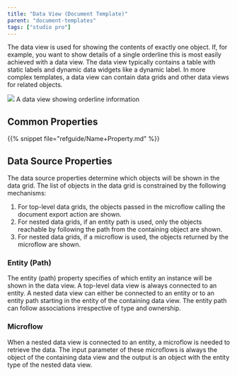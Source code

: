 ```yaml
---
title: "Data View (Document Template)"
parent: "document-templates"
tags: ["studio pro"]
---
```



The data view is used for showing the contents of exactly one object. If, for example, you want to show details of a single orderline this is most easily achieved with a data view. The data view typically contains a table with static labels and dynamic data widgets like a dynamic label. In more complex templates, a data view can contain data grids and other data views for related objects.

![](attachments/819203/918139.png)
A data view showing orderline information

## Common Properties

{{% snippet file="refguide/Name+Property.md" %}}

## Data Source Properties

The data source properties determine which objects will be shown in the data grid. The list of objects in the data grid is constrained by the following mechanisms:

1.  For top-level data grids, the objects passed in the microflow calling the document export action are shown.
2.  For nested data grids, if an entity path is used, only the objects reachable by following the path from the containing object are shown.
3.  For nested data grids, if a microflow is used, the objects returned by the microflow are shown.

### Entity (Path)

The entity (path) property specifies of which entity an instance will be shown in the data view. A top-level data view is always connected to an entity. A nested data view can either be connected to an entity or to an entity path starting in the entity of the containing data view. The entity path can follow associations irrespective of type and ownership.

### Microflow

When a nested data view is connected to an entity, a microflow is needed to retrieve the data. The input parameter of these microflows is always the object of the containing data view and the output is an object with the entity type of the nested data view.
